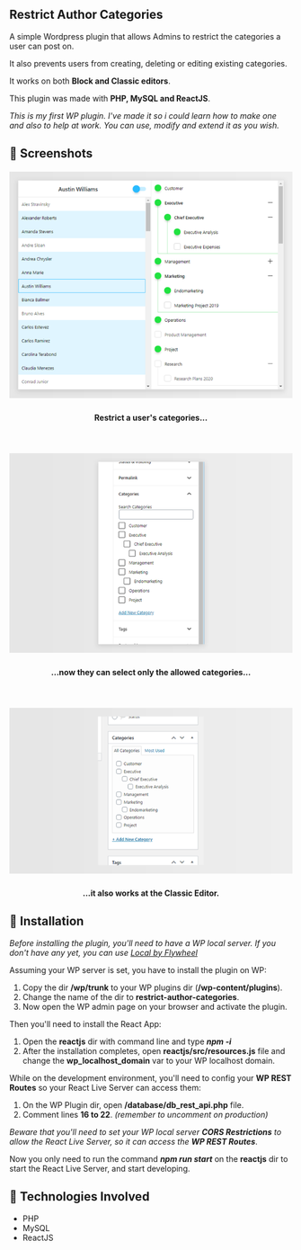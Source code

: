 ## Restrict Author Categories
A simple Wordpress plugin that allows Admins to restrict the categories a user can post on.

It also prevents users from creating, deleting or editing existing categories.

It works on both <strong>Block and Classic editors</strong>.

This plugin was made with <strong>PHP, MySQL and ReactJS</strong>.

<i>This is my first WP plugin. I've made it so i could learn how to make one and also to help at work. You can use, modify and extend it as you wish.</i>

## 📸 Screenshots
<h5 align="center"> <img alt="Admin Page" src=".github/screenshot-1.png" /> </h5>
<h4 align="center">Restrict a user's categories...</h4>
<br>
<h5 align="center"> <img alt="Block Editor" src=".github/screenshot-2.png" /> </h5>
<h4 align="center">...now they can select only the allowed categories...</h4>
<br>
<h5 align="center"> <img alt="Classic Editor" src=".github/screenshot-3.png" /> </h5>
<h4 align="center">...it also works at the Classic Editor.</h4>

## 💾 Installation

<i>Before installing the plugin, you'll need to have a WP local server. If you don't have any yet, you can use <a href="https://localwp.com/">Local by Flywheel</a></i>

Assuming your WP server is set, you have to install the plugin on WP:
1. Copy the dir <strong>/wp/trunk</strong> to your WP plugins dir (<strong>/wp-content/plugins</strong>).
2. Change the name of the dir to <strong>restrict-author-categories</strong>.
3. Now open the WP admin page on your browser and activate the plugin.

Then you'll need to install the React App:
1. Open the <strong>reactjs</strong> dir with command line and type <i><strong>npm -i</strong></i>
2. After the installation completes, open <strong>reactjs/src/resources.js</strong> file and change the <strong>wp_localhost_domain</strong> var to your WP localhost domain.

While on the development environment, you'll need to config your <strong>WP REST Routes</strong> so your React Live Server can access them:
1. On the WP Plugin dir, open <strong>/database/db_rest_api.php</strong> file.
2. Comment lines <strong>16 to 22</strong>. <i>(remember to uncomment on production)</i>

<i>Beware that you'll need to set your WP local server <strong>CORS Restrictions</strong> to allow the React Live Server, so it can access the <strong>WP REST Routes</strong></i>.

Now you only need to run the command <i><strong>npm run start</strong></i> on the <strong>reactjs</strong> dir to start the React Live Server, and start developing.

## 🚀 Technologies Involved

- PHP
- MySQL
- ReactJS
